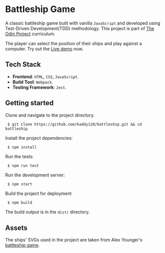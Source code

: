 # Battleship Game

A classic battleship game built with vanilla `JavaScript` and developed
using Test-Driven Development(TDD) methodology. This project is part of [The Odin Project](https://www.theodinproject.com/lessons/node-path-javascript-battleship) curriculum.

The player can select the position of their ships and play against a computer. 
Try out the [Live demo](https://battleship-kadd120.vercel.app/) now.

## Tech Stack

- **Frontend**: `HTML`, `CSS`, `JavaScript`.
- **Build Tool**: `Webpack`.
- **Testing Framework**: `Jest`.

## Getting started 
Clone and navigate to the project directory.
```
 $ git clone https://github.com/kaddy120/battleship.git && cd battleship
```
Install the project dependencies:  
```bash
 $ npm install
```

Run the tests:
```
 $ npm run test
```

Run the development server:
```
 $ npm start
```

Build the project for deployment 
```
 $ npm build
```
The build output is in the `dist/` directory.

## Assets 
The ships' SVGs used in the project are taken from 
Alex Younger's [battleship game](https://github.com/fortypercenttitanium/battleship).
